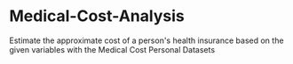 # Medical-Cost-Analysis
Estimate the approximate cost of a person's health insurance based on the given variables with the Medical Cost Personal Datasets

